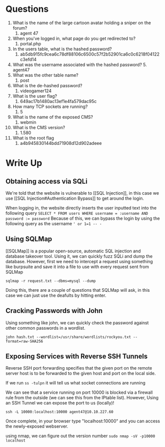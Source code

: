 # Questions

1. What is the name of the large cartoon avatar holding a sniper on the forum?
	1. agent 47
2. When you've logged in, what page do you get redirected to?
	1. portal.php
3. In the users table, what is the hashed password?
	1. ab5db915fc9cea6c78df88106c6500c57f2b52901ca6c0c6218f04122c3efd14
4. What was the username associated with the hashed password?
	5. agent47
5. What was the other table name?
	1. post
6. What is the de-hashed password?
	1. videogamer124
7. What is the user flag?
	1. 649ac17b1480ac13ef1e4fa579dac95c
8. How many TCP sockets are running?
	1. 5
9. What is the name of the exposed CMS?
	1. webmin
10. What is the CMS version?
	1. 1.580
11. What is the root flag
	1. a4b945830144bdd71908d12d902adeee
# Write Up

## Obtaining access via SQLi

We're told that the website is vulnerable to [[SQL Injection]], in this case we use [[SQL Injection#Authentication Bypass]] to get around the login.

When logging in, the website directly inserts the user inputted text into the following query `SELECT * FROM users WHERE username = :username AND password := password` Because of this, we can bypass the login by using the following query as the username `' or 1=1 -- -`

## Using SQLMap

[[SQLMap]] is a popular open-source, automatic SQL injection and database takeover tool. Using it, we can quickly fuzz SQLi and dump the database. However, first we need to intercept a request using something like burpsuite and save it into a file to use with every request sent from SQLMap

`sqlmap -r request.txt --dbms=mysql --dump`

Doing this, there are a couple of questions that SQLMap will ask, in this case we can just use the deafults by hitting enter.

## Cracking Passwords with John

Using something like john, we can quickly check the password against other common passwords in a wordlist.

`john hash.txt --wordlist=/usr/share/wordlists/rockyou.txt --format=raw-SHA256`

## Exposing Services with Reverse SSH Tunnels

Reverse SSH port forwarding specifies that the given port on the remote server host is to be forwarded to the given host and port on the local side.

If we run `ss -tulpn` it will tell us what socket connections are running

We can see that a service running on port 10000 is blocked via a firewall rule from the outside (we can see this from the IPtable list). However, Using an SSH Tunnel we can expose the port to us (locally)!

`ssh -L 10000:localhost:10000 agent47@10.10.227.60`

Once complete, in your browser type "localhost:10000" and you can access the newly-exposed webserver.

using nmap, we can figure out the version number `sudo nmap -sV -p10000 localhost`